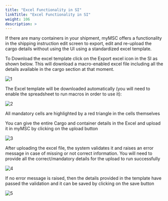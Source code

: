 ```yaml
---
title: "Excel Functionality in SI"
linkTitle: "Excel Functionality in SI"
weight: 106
description: >
---
```


If there are many containers in your shipment, myMSC offers a functionality in the shipping instruction edit screen to export, edit and re-upload the cargo details without using the UI using a standardized excel template.

To Download the excel template click on the Export excel icon in the SI as shown below. This will download a macro-enabled excel file including all the details available in the cargo section at that moment.

![1](/images/Excel_SI/1.PNG#center)

The Excel template will be downloaded automatically (you will need to enable the spreadsheet to run macros in order to use it):

![2](/images/Excel_SI/2.PNG#center)

All mandatory cells are highlighted by a red triangle in the cells themselves

You can give the entire Cargo and container details in the Excel and upload it in myMSC by clicking on the upload button

![3](/images/Excel_SI/3.PNG#center)

After uploading the excel file, the system validates it and raises an error message in case of missing or not correct information. You will need to provide all the correct/mandatory details for the upload to run successfully

![4](/images/Excel_SI/4.PNG#center)

If no error message is raised, then the details provided in the template have passed the validation and it can be saved by clicking on the save button

![5](/images/Excel_SI/5.PNG#center)
